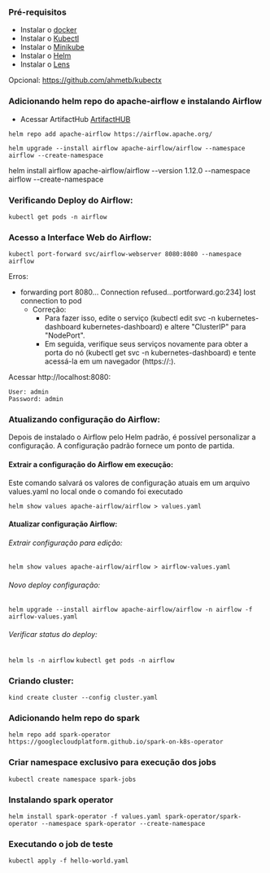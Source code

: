 ### Pré-requisitos
- Instalar o [docker](https://docs.docker.com/)
- Instalar o [Kubectl](https://kubernetes.io/docs/tasks/tools/)
- Instalar o [Minikube](https://minikube.sigs.k8s.io/docs/start/)
- Instalar o [Helm](https://helm.sh/docs/intro/install/)
- Instalar o [Lens](https://k8slens.dev/)

Opcional: https://github.com/ahmetb/kubectx

### Adicionando helm repo do apache-airflow e instalando Airflow
- Acessar ArtifactHub [ArtifactHUB](https://artifacthub.io/packages/search?ts_query_web=airflow&sort=relevance&page=1)

```helm repo add apache-airflow https://airflow.apache.org/```

``` helm upgrade --install airflow apache-airflow/airflow --namespace airflow --create-namespace ```

helm install airflow apache-airflow/airflow --version 1.12.0 --namespace airflow --create-namespace


### Verificando Deploy do Airflow:

```kubectl get pods -n airflow```


### Acesso a Interface Web do Airflow:
```kubectl port-forward svc/airflow-webserver 8080:8080 --namespace airflow```

Erros:
- forwarding port 8080... Connection refused...portforward.go:234] lost connection to pod
    - Correção:
        - Para fazer isso, edite o serviço (kubectl edit svc -n kubernetes-dashboard kubernetes-dashboard) e altere "ClusterIP" para "NodePort".
        - Em seguida, verifique seus serviços novamente para obter a porta do nó (kubectl get svc -n kubernetes-dashboard) e tente acessá-la em um navegador (https://<node IP>:<nodePort>).

Acessar http://localhost:8080:

    User: admin
    Password: admin

### Atualizando configuração do Airflow:
Depois de instalado o Airflow pelo Helm padrão, é possível personalizar a configuração.
A configuração padrão fornece um ponto de partida.

#### Extrair a configuração do Airflow em execução:
Este comando salvará os valores de configuração atuais em um arquivo values.yaml no local onde o comando foi executado

```helm show values apache-airflow/airflow > values.yaml```

#### Atualizar configuração Airflow:

###### Extrair configuração para edição:
```helm show values apache-airflow/airflow > airflow-values.yaml```

###### Novo deploy configuração:
```helm upgrade --install airflow apache-airflow/airflow -n airflow -f airflow-values.yaml```

###### Verificar status do deploy:
```helm ls -n airflow```
```kubectl get pods -n airflow```




### Criando cluster:

```kind create cluster --config cluster.yaml```

### Adicionando helm repo do spark

```helm repo add spark-operator https://googlecloudplatform.github.io/spark-on-k8s-operator```



### Criar namespace exclusivo para execução dos jobs
```kubectl create namespace spark-jobs```

### Instalando spark operator
```helm install spark-operator -f values.yaml spark-operator/spark-operator --namespace spark-operator --create-namespace```

### Executando o job de teste
```kubectl apply -f hello-world.yaml```